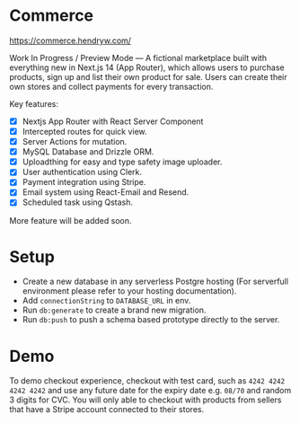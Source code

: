 # Commerce

https://commerce.hendryw.com/

Work In Progress / Preview Mode — A fictional marketplace built with everything new in Next.js 14 (App Router), which allows users to purchase products, sign up and list their own product for sale. Users can create their own stores and collect payments for every transaction.

Key features:

- [x] Nextjs App Router with React Server Component
- [x] Intercepted routes for quick view.
- [x] Server Actions for mutation.
- [x] MySQL Database and Drizzle ORM.
- [x] Uploadthing for easy and type safety image uploader.
- [x] User authentication using Clerk.
- [x] Payment integration using Stripe.
- [x] Email system using React-Email and Resend.
- [x] Scheduled task using Qstash.

More feature will be added soon.

# Setup
* Create a new database in any serverless Postgre hosting (For serverfull environment please refer to your hosting documentation).
* Add `connectionString` to `DATABASE_URL` in env.
* Run `db:generate` to create a brand new migration.
* Run `db:push` to push a schema based prototype directly to the server. 

# Demo

To demo checkout experience, checkout with test card, such as `4242 4242 4242 4242` and use any future date for the expiry date e.g. `08/70` and random 3 digits for CVC. You will only able to checkout with products from sellers that have a Stripe account connected to their stores.
